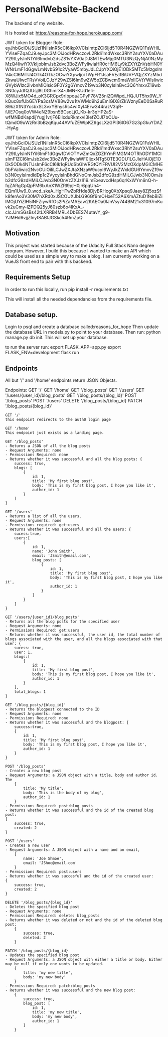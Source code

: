 # PersonalWebsite-Backend
The backend of my website.

It is hosted at: https://reasons-for-hope.herokuapp.com/

JWT token for Blogger Role: eyJhbGciOiJSUzI1NiIsInR5cCI6IkpXVCIsImtpZCI6Ijd5T0R4NGZWQ1FaWHlLYVlseFZqaCJ9.eyJpc3MiOiJodHRwczovL2Rldi1mdWxsc3RhY2suYXV0aDAuY29tLyIsInN1YiI6Imdvb2dsZS1vYXV0aDJ8MTEwMjg0MTU3NzQyNjA0NzMyMzQ4IiwiYXVkIjpbImJsb2dvc3BoZWFyIiwiaHR0cHM6Ly9kZXYtZnVsbHN0YWNrLmF1dGgwLmNvbS91c2VyaW5mbyJdLCJpYXQiOjE1ODk5MTc5MzgsImV4cCI6MTU4OTk4OTkzOCwiYXpwIjoiTWpFR1JsaFVEa1BiUVFVQjZXYzM5d2kwaUIwcTRsVVoiLCJzY29wZSI6Im9wZW5pZCBwcm9maWxlIGVtYWlsIiwicGVybWlzc2lvbnMiOlsicGF0Y2g6YmxvZ19wb3N0cyIsInBvc3Q6YmxvZ19wb3N0cyJdfQ.lUsjl8L0GhmrX4-JMN-KUd1eIi-X8WJix5MO4d_oK3GRCpx9rlbpoaJGPyF78V25nIZQWipd_HQJUT5hx0W_YkQuc8xfUbGEYPa3csMV88w2vu1tVWMd9h2uEmIGlX8rZkWznyEeD0SaRuR89kzXfN3YcsbxSL3vxYBhysRc4wIXyI4Erw344razV3qR-fJlE7Osq0oVW4eNZ9bsn5BCsoLjO_Kb-kr3qHP2aS-wfMNBdKapdijYugj1vrjF6EIIxduRkmxvI3IefZOJl7bOUu-tQmdO9uWzRn3bBzqKqu44AVfuZEWIpKZ9gsLXzGPl36lO67Gz3pGkuYDAZ-HyAg

JWT token for Admin Role: eyJhbGciOiJSUzI1NiIsInR5cCI6IkpXVCIsImtpZCI6Ijd5T0R4NGZWQ1FaWHlLYVlseFZqaCJ9.eyJpc3MiOiJodHRwczovL2Rldi1mdWxsc3RhY2suYXV0aDAuY29tLyIsInN1YiI6ImF1dGgwfDVlOTYwZmQxZGZhYmFlMGM4OTRhODY1MCIsImF1ZCI6ImJsb2dvc3BoZWFyIiwiaWF0IjoxNTg5OTE3ODU1LCJleHAiOjE1ODk5ODk4NTUsImF6cCI6Ik1qRUdSbGhVRGtQYlFRVUI2V2MzOXdpMGlCMHE0bFVaIiwic2NvcGUiOiIiLCJwZXJtaXNzaW9ucyI6WyJkZWxldGU6YmxvZ19wb3N0cyIsImdldDp1c2VycyIsInBhdGNoOmJsb2dfcG9zdHMiLCJwb3N0OmJsb2dfcG9zdHMiLCJwb3N0OnVzZXJzIl19.mExeavcdHsp6qrKxWYm6nQ-h-fqZARgGpQpFM6IxAnX1WZRl9pjH0jr6pqUh4-EQm1Uw9_0_wcd_skeA_HgHTwZbRHde8DjvBRHcg0XbXpsq9Jaey8Zj5ozSfk8ferAo3V30M7hXRd0xJSCOUXJbLG96Gf9mOHxeT52A6XmAZtuD1febBiZilMOjUYiZIH5lNFZiywRfOs2PiZaMAEaw2KAEOa0lJnVsy744BM21x31097mKuvk2uCmy-lZPDQ25yJ60szb6o4lKxA_-clcJJmSGsBs42tLXRRB4MRL4DbEES74utavY_g9-YJMHd6vjjZInyt8ABfJGSkc54RmZpQ 

## Motivation 
This project was started because of the Udacity Full Stack Nano degree program. However, I build this because I wanted to make an API which could be used as a simple way to make a blog. I am currently working on a VueJS front end to pair with this backend. 

## Requirements Setup
In order to run this locally, run 
pip install -r requirements.txt

This will install all the needed dependancies from the requirements
file. 

## Database setup. 
Login to psql and create a database called:reasons_for_hope
Then update the database URL in models.py to point to your 
database. 
Then run: python manage.py db init.
This will set up your database. 

to run the server run:
export FLASK_APP=app.py
export FLASK_ENV=development
flask run

## Endpoints 
All but '/' and '/home' endpoints return JSON Objects.

Endpoints:
GET '/'
GET '/home'
GET '/blog_posts'
GET '/users'
GET '/users/{user_id}/blog_posts'
GET '/blog_posts/{blog_id}'
POST '/blog_posts'
POST '/users'
DELETE '/blog_posts/{blog_id}
PATCH '/blog_posts/{blog_id}'


```
GET '/'
this endpoint redirects to the auth0 login page

GET '/home' 
This endpoint just exists as a landing page.

GET '/blog_posts'
- Returns a JSON of all the blog posts
- Request Arguments: none
- Permissions Required: none
- Returns whether it was successful and all the blog posts: {
    success: true,
    blogs: [
        {
            id: 1,
            title: 'My first blog post',
            body: 'This is my first blog post, I hope you like it',
            author_id: 1
        }
    ]
}

GET '/users'
- Returns a list of all the users.
- Request Arguments: none
- Permissions required: get:users
- Returns whether it was successful and all the users: {
    sucess:true,
    users:[
        {
            id: 1,
            name: 'John Smith',
            email: 'JSmith@email.com',
            blog_posts: [
                {
                    id: 1,
                    title: 'My first blog post',
                    body: 'This is my first blog post, I hope you like it',
                    author_id: 1
                }
            ]
        }
    ]
}

GET '/users/{user_id}/blog_posts'
- Returns all the blog posts for the specified user
- Request Arguments: none
- Permissions Required: get:users
- Returns whether it was successful, the user id, the total number of blogs associated with the user, and all the blogs associated with that user: {
    sucess: true,
    user: 1,
    blogs:[
        {
            id: 1,
            title: 'My first blog post',
            body: 'This is my first blog post, I hope you like it',
            author_id: 1
        }
    ],
    total_blogs: 1
}

GET '/blog_posts/{blog_id}'
- Returns the blogpost connected to the ID
- Request Arguments: none
- Permissions Required: none
- Returns whether it was successful and the blogpost: {
    success:true,
    {
        id: 1,
        title: 'My first blog post',
        body: 'This is my first blog post, I hope you like it',
        author_id: 1
    }
} 

POST '/blog_posts'
- Creates a new blog post
- Request Arguments: a JSON object with a title, body and author id. The 
    {
        title: 'My title',
        body: 'This is the body of my blog',
        author_id: 1
    }
- Permissions Required: post:blog_posts
- Returns whether it was successful and the id of the created blog post:
{
    success: true, 
    created: 2
}

POST '/users'
- Creates a new user
- Request Arguments: A JSON object with a name and an email,
    {
        name: 'Joe Shmoe',
        email: 'JShoe@email.com'
    }
- Permissions Required: post:users
- Returns whether it was succesful and the id of the created user:
{
    success: true,
    created: 2
}

DELETE '/blog_posts/{blog_id}'
- Deletes the specified blog post
- Request Arguments: none
- Permissions Required: delete: blog_posts
- Returns whether it was deleted or not and the id of the deleted blog post: 
    {
        success: true,
        deleted: 2
    } 

PATCH '/blog_posts/{blog_id}
- Updates the specified blog post
- Request Arguments: a JSON object with either a title or body. Either may be null if only one wants to be updated. 
    {
        title: 'my new title',
        body: 'my new body'
    }
- Permissions Required: patch:blog_posts
- Returns whether it was successful and the new blog post:
    {
        success: true,
        blog_post: [
            id: 1,
            title: 'my new title',
            body: 'my new body',
            author_id: 1
        ]
    }